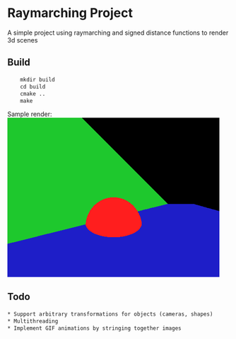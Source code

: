 # Raymarching Project

A simple project using raymarching and signed distance functions to render 3d scenes

## Build

```
    mkdir build
    cd build
    cmake ..
    make
```

Sample render:
![Render](assets/first.png?raw=true)

## Todo
    * Support arbitrary transformations for objects (cameras, shapes)
    * Multithreading
    * Implement GIF animations by stringing together images

